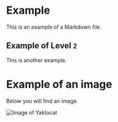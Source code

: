 # Example
This is an example of a Markdown file.

## Example of Level `2`
This is another example.

# Example of an image
Below you will find an image.

![Image of Yaktocat](https://octodex.github.com/images/yaktocat.png)
